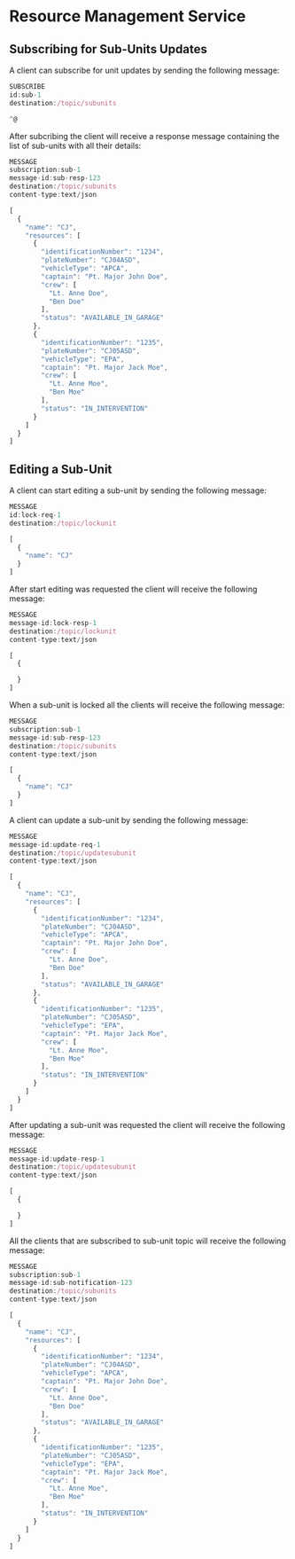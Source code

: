 # Resource Management Service

## Subscribing for Sub-Units Updates

A client can subscribe for unit updates by sending the following message:

``` javascript
SUBSCRIBE
id:sub-1
destination:/topic/subunits

^@
```

After subcribing the client will receive a response message containing the list of sub-units with all their details:

``` javascript
MESSAGE
subscription:sub-1
message-id:sub-resp-123
destination:/topic/subunits
content-type:text/json

[
  {
    "name": "CJ",
    "resources": [
      {
        "identificationNumber": "1234",
        "plateNumber": "CJ04ASD",
        "vehicleType": "APCA",
        "captain": "Pt. Major John Doe",
        "crew": [
          "Lt. Anne Doe",
          "Ben Doe"
        ],
        "status": "AVAILABLE_IN_GARAGE"
      },
      {
        "identificationNumber": "1235",
        "plateNumber": "CJ05ASD",
        "vehicleType": "EPA",
        "captain": "Pt. Major Jack Moe",
        "crew": [
          "Lt. Anne Moe",
          "Ben Moe"
        ],
        "status": "IN_INTERVENTION"
      }
    ]
  }
]
```


## Editing a Sub-Unit

A client can start editing a sub-unit by sending the following message:

``` javascript
MESSAGE
id:lock-req-1
destination:/topic/lockunit

[
  {
    "name": "CJ"
  }
]
```

After start editing was requested the client will receive the following message:

``` javascript
MESSAGE
message-id:lock-resp-1
destination:/topic/lockunit
content-type:text/json

[
  {

  }
]
```

When a sub-unit is locked all the clients will receive the following message:
``` javascript
MESSAGE
subscription:sub-1
message-id:sub-resp-123
destination:/topic/subunits
content-type:text/json

[
  {
    "name": "CJ"
  }
]
```


A client can update a sub-unit by sending the following message:
``` javascript
MESSAGE
message-id:update-req-1
destination:/topic/updatesubunit
content-type:text/json

[
  {
    "name": "CJ",
    "resources": [
      {
        "identificationNumber": "1234",
        "plateNumber": "CJ04ASD",
        "vehicleType": "APCA",
        "captain": "Pt. Major John Doe",
        "crew": [
          "Lt. Anne Doe",
          "Ben Doe"
        ],
        "status": "AVAILABLE_IN_GARAGE"
      },
      {
        "identificationNumber": "1235",
        "plateNumber": "CJ05ASD",
        "vehicleType": "EPA",
        "captain": "Pt. Major Jack Moe",
        "crew": [
          "Lt. Anne Moe",
          "Ben Moe"
        ],
        "status": "IN_INTERVENTION"
      }
    ]
  }
]
```

After updating a sub-unit was requested the client will receive the following message:
``` javascript
MESSAGE
message-id:update-resp-1
destination:/topic/updatesubunit
content-type:text/json

[
  {

  }
]
```

All the clients that are subscribed to sub-unit topic will receive the following message:
``` javascript
MESSAGE
subscription:sub-1
message-id:sub-notification-123
destination:/topic/subunits
content-type:text/json

[
  {
    "name": "CJ",
    "resources": [
      {
        "identificationNumber": "1234",
        "plateNumber": "CJ04ASD",
        "vehicleType": "APCA",
        "captain": "Pt. Major John Doe",
        "crew": [
          "Lt. Anne Doe",
          "Ben Doe"
        ],
        "status": "AVAILABLE_IN_GARAGE"
      },
      {
        "identificationNumber": "1235",
        "plateNumber": "CJ05ASD",
        "vehicleType": "EPA",
        "captain": "Pt. Major Jack Moe",
        "crew": [
          "Lt. Anne Moe",
          "Ben Moe"
        ],
        "status": "IN_INTERVENTION"
      }
    ]
  }
]
```



